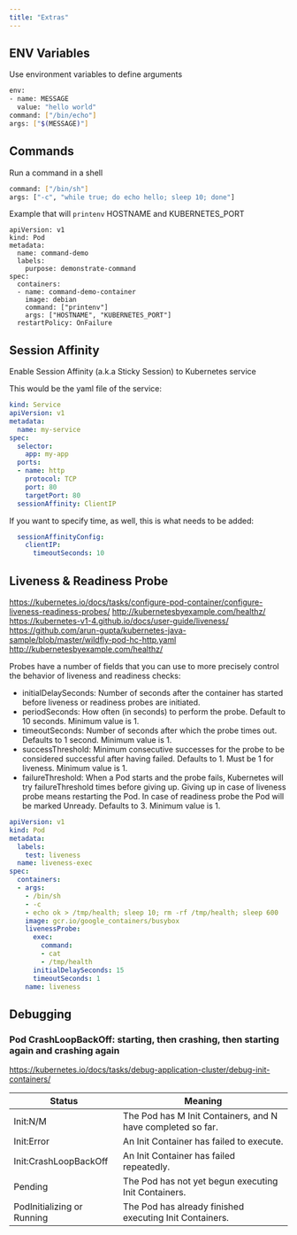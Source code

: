 ```yaml
---
title: "Extras"
---
```


## ENV Variables
Use environment variables to define arguments
```bash
env:
- name: MESSAGE
  value: "hello world"
command: ["/bin/echo"]
args: ["$(MESSAGE)"]
```

## Commands
Run a command in a shell
```bash
command: ["/bin/sh"]
args: ["-c", "while true; do echo hello; sleep 10; done"]
```

Example that will ``printenv`` HOSTNAME and KUBERNETES_PORT
```yaml{10}
apiVersion: v1
kind: Pod
metadata:
  name: command-demo
  labels:
    purpose: demonstrate-command
spec:
  containers:
  - name: command-demo-container
    image: debian
    command: ["printenv"]
    args: ["HOSTNAME", "KUBERNETES_PORT"]
  restartPolicy: OnFailure
```

## Session Affinity
Enable Session Affinity (a.k.a Sticky Session) to Kubernetes service

This would be the yaml file of the service:
```yaml
kind: Service
apiVersion: v1
metadata:
  name: my-service
spec:
  selector:
    app: my-app
  ports:
  - name: http
    protocol: TCP
    port: 80
    targetPort: 80
  sessionAffinity: ClientIP
  ```

If you want to specify time, as well, this is what needs to be added:
```yaml
  sessionAffinityConfig:
    clientIP:
      timeoutSeconds: 10
  ```

## Liveness & Readiness Probe

https://kubernetes.io/docs/tasks/configure-pod-container/configure-liveness-readiness-probes/
http://kubernetesbyexample.com/healthz/
https://kubernetes-v1-4.github.io/docs/user-guide/liveness/
https://github.com/arun-gupta/kubernetes-java-sample/blob/master/wildfly-pod-hc-http.yaml
http://kubernetesbyexample.com/healthz/

Probes have a number of fields that you can use to more precisely control the behavior of liveness and readiness checks:

- initialDelaySeconds: Number of seconds after the container has started before liveness or readiness probes are initiated.
- periodSeconds: How often (in seconds) to perform the probe. Default to 10 seconds. Minimum value is 1.
- timeoutSeconds: Number of seconds after which the probe times out. Defaults to 1 second. Minimum value is 1.
- successThreshold: Minimum consecutive successes for the probe to be considered successful after having failed. Defaults to 1. Must be 1 for liveness. Minimum value is 1.
- failureThreshold: When a Pod starts and the probe fails, Kubernetes will try failureThreshold times before giving up. Giving up in case of liveness probe means restarting the Pod. In case of readiness probe the Pod will be marked Unready. Defaults to 3. Minimum value is 1.

```yaml
apiVersion: v1
kind: Pod
metadata:
  labels:
    test: liveness
  name: liveness-exec
spec:
  containers:
  - args:
    - /bin/sh
    - -c
    - echo ok > /tmp/health; sleep 10; rm -rf /tmp/health; sleep 600
    image: gcr.io/google_containers/busybox
    livenessProbe:
      exec:
        command:
        - cat
        - /tmp/health
      initialDelaySeconds: 15
      timeoutSeconds: 1
    name: liveness
```

## Debugging

### Pod CrashLoopBackOff: starting, then crashing, then starting again and crashing again
https://kubernetes.io/docs/tasks/debug-application-cluster/debug-init-containers/

| Status                     | Meaning       |
|----------------------------|--------------|
| Init:N/M                   | The Pod has M Init Containers, and N have completed so far. |
| Init:Error                 | An Init Container has failed to execute.                    |
| Init:CrashLoopBackOff      | An Init Container has failed repeatedly.                    |
| Pending                    | The Pod has not yet begun executing Init Containers.        |
| PodInitializing or Running | The Pod has already finished executing Init Containers.     |
